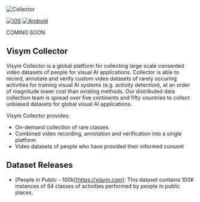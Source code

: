 ![Collector](http://i3.ytimg.com/vi/HjNa7_T-Xkc/maxresdefault.jpg)

[![iOS](https://developer.apple.com/app-store/marketing/guidelines/images/badge-download-on-the-app-store.svg)](https://visym.com/collector)  [![Android](https://lh3.googleusercontent.com/qF9r3ZjtgG-qyHdmjecArtKiulz1gmwL_xl9R3_fzk6igSeoN0wYbJSKEX5d_fxJRwYZJpHbqcLB3i9atl-9dOfUl9an7U43TfZ9PtQ=s0)](https://visym.com/collector)

COMING SOON  


## Visym Collector

Visym Collector is a global platform for collecting large scale consented video datasets of people for visual AI applications. Collector is able to record, annotate and verify custom video datasets of rarely occuring activities for training visual AI systems (e.g. activity detection), at an order of magnitude lower cost than existing methods. Our distributed data collection team is spread over five continents and fifty countries to collect unbiased datasets for global visual AI applications.
   
Visym Collector provides:  

* On-demand collection of rare classes  
* Combined video recording, annotation and verification into a single platform  
* Video datasets of people who have provided their informed consent  


## Dataset Releases

* [People in Public - 100k][https://visym.com]:  This dataset contains 100K instances of 64 classes of activities performed by people in public places.
